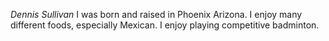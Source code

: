 *Dennis Sullivan*
I was born and raised in Phoenix Arizona.
I enjoy many different foods, especially Mexican.
I enjoy playing competitive badminton.
